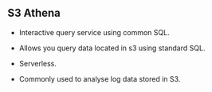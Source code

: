 ## S3 Athena

- Interactive query service using common SQL.

- Allows you query data located in s3 using standard SQL.

- Serverless.

- Commonly used to analyse log data stored in S3.
